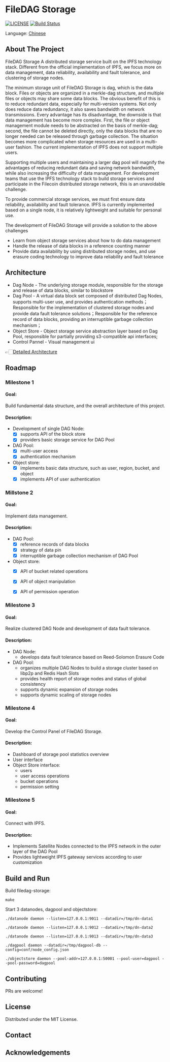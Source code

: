 # FileDAG Storage

[![LICENSE](https://img.shields.io/github/license/filedag-project/filedag-storage)](./LICENSE "LICENSE")
[![Build Status](https://img.shields.io/github/workflow/status/filedag-project/filedag-storage/Go)]()

Language: [Chinese](./README-cn.md)

<!-- ABOUT THE PROJECT -->
## About The Project
FileDAG Storage A distributed storage service built on the IPFS technology stack. Different from the official implementation of IPFS, we focus more on data management, data reliability, availability and fault tolerance, and clustering of storage nodes.
 
The minimum storage unit of FileDAG Storage is dag, which is the data block. Files or objects are organized in a merkle-dag structure, and multiple files or objects may share some data blocks. The obvious benefit of this is to reduce redundant data, especially for multi-version systems. Not only does reduce data redundancy, it also saves bandwidth on network transmissions.  Every advantage has its disadvantage, the downside is that data management has become more complex. First, the file or object management module needs to be abstracted on the basis of merkle-dag; second, the file cannot be deleted directly, only the data blocks that are no longer needed can be released through garbage collection. The situation becomes more complicated when storage resources are used in a multi-user fashion. The current implementation of IPFS does not support multiple users.

Supporting multiple users and maintaining a larger dag pool will magnify the advantages of reducing redundant data and saving network bandwidth, while also increasing the difficulty of data management. For development teams that use the IPFS technology stack to build storage services and participate in the Filecoin distributed storage network, this is an unavoidable challenge.

To provide commercial storage services, we must first ensure data reliability, availability and fault tolerance. IPFS is currently implemented based on a single node, it is relatively lightweight and suitable for personal use.

The development of FileDAG Storage will provide a solution to the above challenges
- Learn from object storage services about how to do data management
- Handle the release of data blocks in a reference counting manner
- Provide data availability by using distributed storage nodes, and use erasure coding technology to improve data reliability and fault tolerance
  


## Architecture

- Dag Node - The underlying storage module, responsible for the storage and release of data blocks, similar to blockstore
- Dag Pool - A virtual data block set composed of distributed Dag Nodes, supports multi-user use, and provides authentication methods；Responsible for the implementation of clustered storage nodes and provide data fault tolerance solutions；Responsible for the reference record of data blocks, providing an interruptible garbage collection mechanism；
- Object Store - Object storage service abstraction layer based on Dag Pool, responsible for partially providing s3-compatible api interfaces;
- Control Pannel - Visual management ui

👉🏻[Detailed Architecture](./docs/architecture.md)
## Roadmap

### Milestone 1

#### Goal:

Build fundamental data structure, and the overall architecture of this project.

#### Description:

- Development of single DAG Node:
    - [x] supports API of the block store
    - [x] providers basic storage service for DAG Pool
- DAG Pool:
    - [x] multi-user access
    - [x] authentication mechanism
- Object store:
    - [x] implements basic data structure, such as user, region, bucket, and object
    - [x] implements API of user authentication

### Millstone 2

#### Goal: 

Implement data management.

#### Description:

- DAG Pool:
    - [x] reference records of data blocks
    - [x] strategy of data pin
    - [x] interruptible garbage collection mechanism of DAG Pool
- Object store:
    - [x] API of bucket related operations
    - [x] API of object manipulation
    - [x] API of permission operation


### Milestone 3

#### Goal: 

Realize clustered DAG Node and development of data fault tolerance.

#### Description:

- DAG Node:
    - develops data fault tolerance based on Reed-Solomon Erasure Code
- DAG Pool:
    - organizes multiple DAG Nodes to build a storage cluster based on libp2p and Redis Hash Slots
    - provides health report of storage nodes and status of global consistency
    - supports dynamic expansion of storage nodes
    - supports dynamic scaling of storage nodes

### Milestone 4

#### Goal: 

Develop the Control Panel of FileDAG Storage.

#### Description:

- Dashboard of storage pool statistics overview
- User interface
- Object Store interface:
    - users
    - user access operations
    - bucket operations
    - permission setting
    
### Milestone 5

#### Goal: 

Connect with IPFS.

#### Description:

- Implements Satellite Nodes connected to the IPFS network in the outer layer of the DAG Pool
- Provides lightweight IPFS gateway services according to user customization


## Build and Run

Build filedag-storage:
```shell
make
```
Start 3 datanodes, dagpool and objectstore:
```shell
./datanode daemon --listen=127.0.0.1:9011 --datadir=/tmp/dn-data1

./datanode daemon --listen=127.0.0.1:9012 --datadir=/tmp/dn-data2

./datanode daemon --listen=127.0.0.1:9013 --datadir=/tmp/dn-data3

./dagpool daemon --datadir=/tmp/dagpool-db --config=conf/node_config.json

./objectstore daemon --pool-addr=127.0.0.1:50001 --pool-user=dagpool --pool-password=dagpool
```

<!-- CONTRIBUTING -->
## Contributing

PRs are welcome!



<!-- LICENSE -->
## License

Distributed under the MIT License. 



<!-- CONTACT -->
## Contact




<!-- ACKNOWLEDGEMENTS -->
## Acknowledgements



